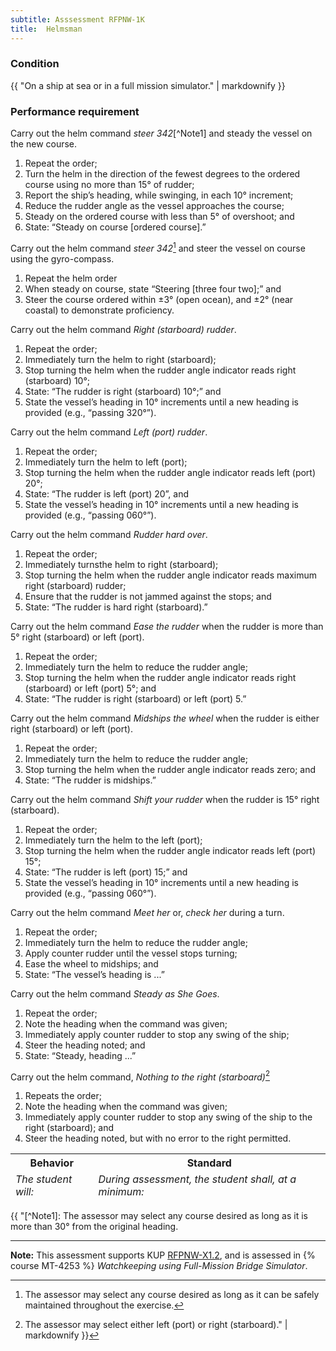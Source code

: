 ```yaml
---
subtitle: Asssessment RFPNW-1K
title:  Helmsman
---
```




### Condition

{{ "On a ship at sea or in a full mission simulator." | markdownify }}

### Performance requirement 

<table width='100%' class='Guidelines'>
 <thead>
 <tr>
     <th class='thirty'>Behavior</th>
     <th class='seventy'>Standard</th>
 </tr>
 <tr>
     <td><em>The student will:</em></td>
     <td><em>During assessment, the student shall, at a minimum:</em></td>
 </tr>
 </thead>
 <tbody>


<!--rowstart-->

Carry out the helm command *steer 342*[^Note1]  and steady the vessel on the new course.



<!--cellbreak-->

1. Repeat the order;
2. Turn the helm in the direction of the fewest degrees to the ordered course using no more than 15° of rudder;
3. Report the ship’s heading, while swinging, in each 10° increment;
4. Reduce the rudder angle as the vessel approaches the course;
5. Steady on the ordered course with less than 5° of overshoot; and
6. State: “Steady on course [ordered course].”

<!--rowend-->


<!--rowstart-->

Carry out the helm command  *steer 342*[^Note2]  and  steer the vessel on course using the gyro-compass.



<!--cellbreak-->

1. Repeat the helm order
2. When steady on course, state “Steering [three four two];” and
3. Steer the course ordered within ±3° (open ocean), and ±2° (near coastal) to demonstrate proficiency.

<!--rowend-->


<!--rowstart-->

Carry out the helm command *Right (starboard) rudder*.

<!--cellbreak-->

1. Repeat the order;
2. Immediately turn the helm to right (starboard);
3. Stop turning the helm when the rudder angle indicator reads right (starboard) 10°;
4. State: “The rudder is right (starboard) 10°;” and
5. State the vessel’s heading in 10° increments until a new heading is provided (e.g., “passing 320°”).

<!--rowend-->


<!--rowstart-->

Carry out the helm command *Left (port) rudder*.

<!--cellbreak-->

1. Repeat the order;
2. Immediately turn the helm to left (port);
3. Stop turning the helm when the rudder angle indicator reads left (port) 20°;
4. State: “The rudder is left (port) 20”, and
5. State the vessel’s heading in 10° increments until a new heading is provided (e.g., “passing 060°”).

<!--rowend-->


<!--rowstart-->

Carry out the helm command *Rudder hard over*.

<!--cellbreak-->

1. Repeat the order;
2. Immediately turnsthe helm to right (starboard);
3. Stop turning the helm when the rudder angle indicator reads maximum right (starboard) rudder;
4. Ensure that the rudder is not jammed against the stops; and
5. State: “The rudder is hard right (starboard).”

<!--rowend-->


<!--rowstart-->

Carry out the helm command *Ease the rudder* when the rudder is more than 5° right (starboard) or left (port).

<!--cellbreak-->

1. Repeat the order;
2. Immediately turn the helm  to reduce the rudder angle;
3. Stop turning the helm when the rudder angle indicator reads right (starboard) or left (port) 5°; and
4. State: “The rudder is right (starboard) or left (port) 5.”

<!--rowend-->


<!--rowstart-->

Carry out the helm command *Midships the wheel* when the rudder is either right (starboard) or left (port).

<!--cellbreak-->

1. Repeat the order;
2. Immediately turn the helm to reduce the rudder angle;
3. Stop turning the helm when the rudder angle indicator reads zero; and
4. State: “The rudder is midships.”

<!--rowend-->


<!--rowstart-->

Carry out the helm command *Shift your rudder* when the rudder is 15° right (starboard).

<!--cellbreak-->

1. Repeat the order;
2. Immediately turn the helm to the left (port);
3. Stop turning the helm when the rudder angle indicator reads left (port) 15°;
4. State: “The rudder is left (port) 15;” and
5. State the vessel’s heading in 10° increments until a new heading is provided (e.g., “passing 060°”).

<!--rowend-->


<!--rowstart-->

Carry out the helm command *Meet her*  or,  *check her* during a turn.

<!--cellbreak-->

1. Repeat the order;
2. Immediately turn the helm  to reduce the rudder angle;
3. Apply counter rudder until the vessel stops turning;
4. Ease the wheel to midships; and
5. State: “The vessel’s heading is ...”

<!--rowend-->


<!--rowstart-->

Carry out the helm command *Steady as She Goes*.

<!--cellbreak-->

1. Repeat the order;
2. Note the heading when the command was given;
3. Immediately apply counter rudder to stop any swing of the ship;
4. Steer the heading noted; and
5. State: “Steady, heading ...”

<!--rowend-->


<!--rowstart-->

Carry out the helm command, *Nothing to the right (starboard)*[^Note3] 

<!--cellbreak-->

1. Repeats the order;
2. Note the heading when the command was given;
3. Immediately apply counter rudder to stop any swing of the ship to the right (starboard); and
4. Steer the heading noted, but with no error to the right permitted.

<!--rowend-->


 </tbody>
 </table>

{{ "[^Note1]: The assessor may select any course desired as long as it is more than 30° from the original heading.
[^Note2]: The assessor may select any course desired as long as it can be safely maintained throughout the exercise.
[^Note3]: The assessor may select either left (port) or right (starboard)." | markdownify }}


*****

**Note:** This assessment supports KUP [RFPNW-X1.2]({{site.baseurl}}/tables/24.html#RFPNW-X1.2), and is assessed in  {% course  MT-4253 %}  *Watchkeeping using Full-Mission Bridge Simulator*. 

